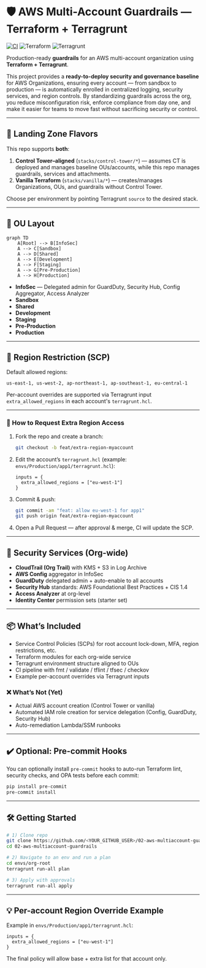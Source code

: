 # 🛡️ AWS Multi-Account Guardrails — Terraform + Terragrunt

[![CI](https://github.com/hexhaust/02-aws-multiaccount-guardrails/actions/workflows/ci.yaml/badge.svg)](https://github.com/hexhaust/02-aws-multiaccount-guardrails/actions/workflows/ci.yaml)
![Terraform](https://img.shields.io/badge/Terraform-%5E1.5-blue?logo=terraform)
![Terragrunt](https://img.shields.io/badge/Terragrunt-%5E0.66-blue)

Production-ready **guardrails** for an AWS multi-account organization using **Terraform + Terragrunt**.

This project provides a **ready-to-deploy security and governance baseline** for AWS Organizations, ensuring every account — from sandbox to production — is automatically enrolled in centralized logging, security services, and region controls. By standardizing guardrails across the org, you reduce misconfiguration risk, enforce compliance from day one, and make it easier for teams to move fast without sacrificing security or control.

---

## 🚀 Landing Zone Flavors

This repo supports **both**:

1. **Control Tower–aligned** (`stacks/control-tower/*`) — assumes CT is deployed and manages baseline OUs/accounts, while this repo manages guardrails, services and attachments.
2. **Vanilla Terraform** (`stacks/vanilla/*`) — creates/manages Organizations, OUs, and guardrails without Control Tower.

Choose per environment by pointing Terragrunt `source` to the desired stack.

---

## 🏢 OU Layout

```mermaid
graph TD
    A[Root] --> B[InfoSec]
    A --> C[Sandbox]
    A --> D[Shared]
    A --> E[Development]
    A --> F[Staging]
    A --> G[Pre-Production]
    A --> H[Production]
```

* **InfoSec** — Delegated admin for GuardDuty, Security Hub, Config Aggregator, Access Analyzer
* **Sandbox**
* **Shared**
* **Development**
* **Staging**
* **Pre-Production**
* **Production**

---

## 🚧 Region Restriction (SCP)

Default allowed regions:

```
us-east-1, us-west-2, ap-northeast-1, ap-southeast-1, eu-central-1
```

Per-account overrides are supported via Terragrunt input `extra_allowed_regions` in each account's `terragrunt.hcl`.

---

### 📝 How to Request Extra Region Access

1. Fork the repo and create a branch:

   ```bash
   git checkout -b feat/extra-region-myaccount
   ```
2. Edit the account’s `terragrunt.hcl` (example: `envs/Production/app1/terragrunt.hcl`):

   ```hcl
   inputs = {
     extra_allowed_regions = ["eu-west-1"]
   }
   ```
3. Commit & push:

   ```bash
   git commit -am "feat: allow eu-west-1 for app1"
   git push origin feat/extra-region-myaccount
   ```
4. Open a Pull Request — after approval & merge, CI will update the SCP.

---

## 🔐 Security Services (Org-wide)

* **CloudTrail (Org Trail)** with KMS + S3 in Log Archive
* **AWS Config** aggregator in InfoSec
* **GuardDuty** delegated admin + auto-enable to all accounts
* **Security Hub** standards: AWS Foundational Best Practices + CIS 1.4
* **Access Analyzer** at org-level
* **Identity Center** permission sets (starter set)

---

## 📦 What’s Included

* Service Control Policies (SCPs) for root account lock-down, MFA, region restrictions, etc.
* Terraform modules for each org-wide service
* Terragrunt environment structure aligned to OUs
* CI pipeline with fmt / validate / tflint / tfsec / checkov
* Example per-account overrides via Terragrunt inputs

### ❌ What’s Not (Yet)

* Actual AWS account creation (Control Tower or vanilla)
* Automated IAM role creation for service delegation (Config, GuardDuty, Security Hub)
* Auto-remediation Lambda/SSM runbooks

---

## ✔️ Optional: Pre-commit Hooks

You can optionally install `pre-commit` hooks to auto-run Terraform lint, security checks, and OPA tests before each commit:

```bash
pip install pre-commit
pre-commit install
```

---

## 🛠️ Getting Started

```bash
# 1) Clone repo
git clone https://github.com/<YOUR_GITHUB_USER>/02-aws-multiaccount-guardrails.git
cd 02-aws-multiaccount-guardrails

# 2) Navigate to an env and run a plan
cd envs/org-root
terragrunt run-all plan

# 3) Apply with approvals
terragrunt run-all apply
```

---

## 💡 Per-account Region Override Example

Example in `envs/Production/app1/terragrunt.hcl`:

```hcl
inputs = {
  extra_allowed_regions = ["eu-west-1"]
}
```

The final policy will allow base + extra list for that account only.
